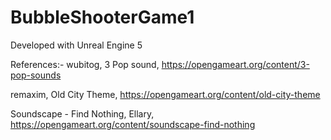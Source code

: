 # BubbleShooterGame1

Developed with Unreal Engine 5

References:-
wubitog, 3 Pop sound,
https://opengameart.org/content/3-pop-sounds

remaxim, Old City Theme, https://opengameart.org/content/old-city-theme

Soundscape - Find Nothing, Ellary, 
https://opengameart.org/content/soundscape-find-nothing